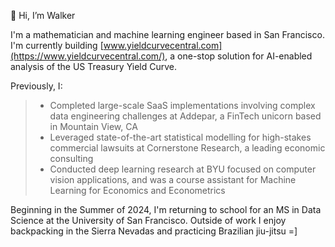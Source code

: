 👋 Hi, I’m Walker

I'm a mathematician and machine learning engineer based in San Francisco. I'm currently building [www.yieldcurvecentral.com](https://www.yieldcurvecentral.com/), a one-stop solution for AI-enabled analysis of the US Treasury Yield Curve.

Previously, I: 
> - Completed large-scale SaaS implementations involving complex data engineering challenges at Addepar, a FinTech unicorn based in Mountain View, CA
> - Leveraged state-of-the-art statistical modelling for high-stakes commercial lawsuits at Cornerstone Research, a leading economic consulting
> - Conducted deep learning research at BYU focused on computer vision applications, and was a course assistant for Machine Learning for Economics and Econometrics 

Beginning in the Summer of 2024, I'm returning to school for an MS in Data Science at the University of San Francisco. Outside of work I enjoy backpacking in the Sierra Nevadas and practicing Brazilian jiu-jitsu =]

<!---
walkerhughes/walkerhughes is a ✨ special ✨ repository because its `README.md` (this file) appears on your GitHub profile.
You can click the Preview link to take a look at your changes.
--->
